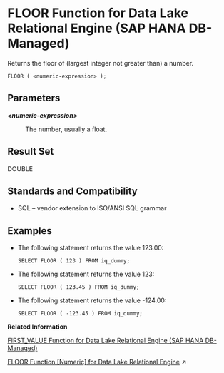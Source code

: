 <!-- loio0beceabbce184f14a1a3fd1482727a2d -->

# FLOOR Function for Data Lake Relational Engine \(SAP HANA DB-Managed\)

Returns the floor of \(largest integer not greater than\) a number.



```
FLOOR ( <numeric-expression> );
```



<a name="loio0beceabbce184f14a1a3fd1482727a2d__section_obh_tqg_trb"/>

## Parameters


<dl>
<dt><b>

*<numeric-expression\>*

</b></dt>
<dd>

The number, usually a float.



</dd>
</dl>



<a name="loio0beceabbce184f14a1a3fd1482727a2d__section_ast_tqg_trb"/>

## Result Set

DOUBLE



<a name="loio0beceabbce184f14a1a3fd1482727a2d__section_pr2_5qg_trb"/>

## Standards and Compatibility

-   SQL – vendor extension to ISO/ANSI SQL grammar



<a name="loio0beceabbce184f14a1a3fd1482727a2d__section_h2t_5qg_trb"/>

## Examples

-   The following statement returns the value 123.00:

    ```
    SELECT FLOOR ( 123 ) FROM iq_dummy;
    ```

-   The following statement returns the value 123:

    ```
    SELECT FLOOR ( 123.45 ) FROM iq_dummy;
    ```

-   The following statement returns the value -124.00:

    ```
    SELECT FLOOR ( -123.45 ) FROM iq_dummy;
    ```


**Related Information**  


[FIRST\_VALUE Function for Data Lake Relational Engine \(SAP HANA DB-Managed\)](first-value-function-for-data-lake-relational-engine-sap-hana-db-managed-9994e0a.md "Returns the first value from a set of values.")

[FLOOR Function \[Numeric\] for Data Lake Relational Engine](https://help.sap.com/viewer/19b3964099384f178ad08f2d348232a9/2023_4_QRC/en-US/a552c1cc84f21015bfc3d6309d6785d6.html "Returns the floor of (largest integer not greater than) a number.") :arrow_upper_right:

